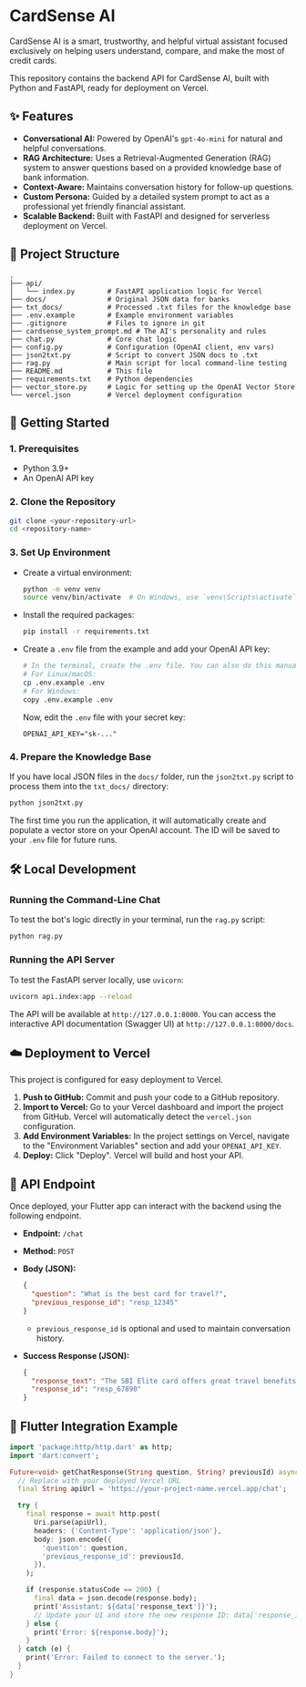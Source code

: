 # CardSense AI

CardSense AI is a smart, trustworthy, and helpful virtual assistant focused exclusively on helping users understand, compare, and make the most of credit cards.

This repository contains the backend API for CardSense AI, built with Python and FastAPI, ready for deployment on Vercel.

## ✨ Features

- **Conversational AI:** Powered by OpenAI's `gpt-4o-mini` for natural and helpful conversations.
- **RAG Architecture:** Uses a Retrieval-Augmented Generation (RAG) system to answer questions based on a provided knowledge base of bank information.
- **Context-Aware:** Maintains conversation history for follow-up questions.
- **Custom Persona:** Guided by a detailed system prompt to act as a professional yet friendly financial assistant.
- **Scalable Backend:** Built with FastAPI and designed for serverless deployment on Vercel.

## 📂 Project Structure

```
.
├── api/
│   └── index.py        # FastAPI application logic for Vercel
├── docs/               # Original JSON data for banks
├── txt_docs/           # Processed .txt files for the knowledge base
├── .env.example        # Example environment variables
├── .gitignore          # Files to ignore in git
├── cardsense_system_prompt.md # The AI's personality and rules
├── chat.py             # Core chat logic
├── config.py           # Configuration (OpenAI client, env vars)
├── json2txt.py         # Script to convert JSON docs to .txt
├── rag.py              # Main script for local command-line testing
├── README.md           # This file
├── requirements.txt    # Python dependencies
├── vector_store.py     # Logic for setting up the OpenAI Vector Store
└── vercel.json         # Vercel deployment configuration
```

## 🚀 Getting Started

### 1. Prerequisites

- Python 3.9+
- An OpenAI API key

### 2. Clone the Repository

```bash
git clone <your-repository-url>
cd <repository-name>
```

### 3. Set Up Environment

- Create a virtual environment:
  ```bash
  python -m venv venv
  source venv/bin/activate  # On Windows, use `venv\Scripts\activate`
  ```
- Install the required packages:
  ```bash
  pip install -r requirements.txt
  ```
- Create a `.env` file from the example and add your OpenAI API key:
  ```bash
  # In the terminal, create the .env file. You can also do this manually.
  # For Linux/macOS:
  cp .env.example .env
  # For Windows:
  copy .env.example .env
  ```
  Now, edit the `.env` file with your secret key:
  ```
  OPENAI_API_KEY="sk-..."
  ```

### 4. Prepare the Knowledge Base

If you have local JSON files in the `docs/` folder, run the `json2txt.py` script to process them into the `txt_docs/` directory:
```bash
python json2txt.py
```
The first time you run the application, it will automatically create and populate a vector store on your OpenAI account. The ID will be saved to your `.env` file for future runs.

## 🛠️ Local Development

### Running the Command-Line Chat

To test the bot's logic directly in your terminal, run the `rag.py` script:
```bash
python rag.py
```

### Running the API Server

To test the FastAPI server locally, use `uvicorn`:
```bash
uvicorn api.index:app --reload
```
The API will be available at `http://127.0.0.1:8000`. You can access the interactive API documentation (Swagger UI) at `http://127.0.0.1:8000/docs`.

## ☁️ Deployment to Vercel

This project is configured for easy deployment to Vercel.

1.  **Push to GitHub:** Commit and push your code to a GitHub repository.
2.  **Import to Vercel:** Go to your Vercel dashboard and import the project from GitHub. Vercel will automatically detect the `vercel.json` configuration.
3.  **Add Environment Variables:** In the project settings on Vercel, navigate to the "Environment Variables" section and add your `OPENAI_API_KEY`.
4.  **Deploy:** Click "Deploy". Vercel will build and host your API.

## 🔌 API Endpoint

Once deployed, your Flutter app can interact with the backend using the following endpoint.

- **Endpoint:** `/chat`
- **Method:** `POST`
- **Body (JSON):**
  ```json
  {
    "question": "What is the best card for travel?",
    "previous_response_id": "resp_12345"
  }
  ```
  * `previous_response_id` is optional and used to maintain conversation history.

- **Success Response (JSON):**
  ```json
  {
    "response_text": "The SBI Elite card offers great travel benefits...",
    "response_id": "resp_67890"
  }
  ```

## 📱 Flutter Integration Example

```dart
import 'package:http/http.dart' as http;
import 'dart:convert';

Future<void> getChatResponse(String question, String? previousId) async {
  // Replace with your deployed Vercel URL
  final String apiUrl = 'https://your-project-name.vercel.app/chat';

  try {
    final response = await http.post(
      Uri.parse(apiUrl),
      headers: {'Content-Type': 'application/json'},
      body: json.encode({
        'question': question,
        'previous_response_id': previousId,
      }),
    );

    if (response.statusCode == 200) {
      final data = json.decode(response.body);
      print('Assistant: ${data['response_text']}');
      // Update your UI and store the new response ID: data['response_id']
    } else {
      print('Error: ${response.body}');
    }
  } catch (e) {
    print('Error: Failed to connect to the server.');
  }
}
``` 